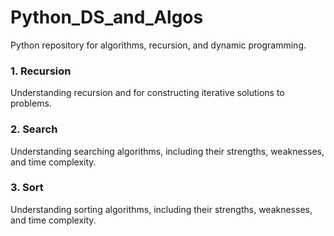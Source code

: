 # Python_DS_and_Algos
Python repository for algorithms, recursion, and dynamic programming. 


### 1. Recursion
Understanding recursion and for constructing iterative solutions to problems.

### 2. Search
Understanding searching algorithms, including their strengths, weaknesses, and time complexity. 

### 3. Sort
Understanding sorting algorithms, including their strengths, weaknesses, and time complexity. 
